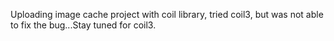 Uploading image cache project with coil library, tried coil3, but was not able to fix the bug...Stay tuned for coil3.

